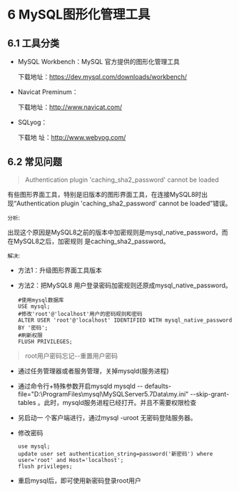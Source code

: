 # 6 MySQL图形化管理工具

## 6.1 工具分类

- MySQL Workbench：MySQL 官方提供的图形化管理工具

  下载地址：https://dev.mysql.com/downloads/workbench/

- Navicat Preminum：

  下载地址：http://www.navicat.com/

- SQLyog：

  下载地 址：http://www.webyog.com/

## 6.2 常见问题

> Authentication plugin 'caching_sha2_password' cannot be loaded

有些图形界面工具，特别是旧版本的图形界面工具，在连接MySQL8时出现“Authentication plugin 'caching_sha2_password' cannot be loaded”错误。

`分析`:

出现这个原因是MySQL8之前的版本中加密规则是mysql_native_password，而在MySQL8之后，加密规则 是caching_sha2_password。

`解决`:

- 方法1：升级图形界面工具版本

- 方法2：把MySQL8 用户登录密码加密规则还原成mysql_native_password。

  ```mysql
  #使用mysql数据库
  USE mysql;
  #修改'root'@'localhost'用户的密码规则和密码
  ALTER USER 'root'@'localhost' IDENTIFIED WITH mysql_native_password BY '密码';
  #刷新权限
  FLUSH PRIVILEGES;
  ```

> root用户密码忘记--重置用户密码

- 通过任务管理器或者服务管理，关掉mysqld(服务进程) 

- 通过命令行+特殊参数开启mysqld mysqld -- defaults-file="D:\ProgramFiles\mysql\MySQLServer5.7Data\my.ini" --skip-grant-tables 。此时，mysqld服务进程已经打开。并且不需要权限检查 

- 另启动一 个客户端进行，通过mysql -uroot 无密码登陆服务器。 

- 修改密码

  ```mysql
  use mysql; 
  update user set authentication_string=password('新密码') where user='root' and Host='localhost'; 
  flush privileges;
  ```

- 重启mysql后，即可使用新密码登录root用户